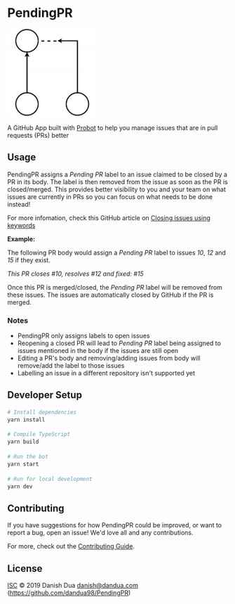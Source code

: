 # PendingPR

<img alt="PendingPR logo" src="./docs/resources/logo.png" width="200">

A GitHub App built with [Probot](https://github.com/probot/probot) to help you manage issues that are in pull requests (PRs) better

## Usage

PendingPR assigns a _Pending PR_ label to an issue claimed to be closed by a PR in its
body. The label is then removed from the issue as soon as the PR is closed/merged. This
provides better visibility to you and your team on what issues are currently in PRs so you can focus
on what needs to be done instead!

For more infomation, check this GitHub article on [Closing issues using keywords](https://help.github.com/en/articles/closing-issues-using-keywords)

**Example:**

The following PR body would assign a _Pending PR_ label to issues _10_, _12_ and _15_ if they exist.

_This PR closes #10, resolves #12 and fixed: #15_

Once this PR is merged/closed, the _Pending PR_ label will be removed from these issues. The issues
are automatically closed by GitHub if the PR is merged.

### Notes

- PendingPR only assigns labels to open issues
- Reopening a closed PR will lead to _Pending PR_ label being assigned to issues mentioned in the
  body if the issues are still open
- Editing a PR's body and removing/adding issues from body will remove/add the label to
  those issues
- Labelling an issue in a different repository isn't supported yet

## Developer Setup

```sh
# Install dependencies
yarn install

# Compile TypeScript
yarn build

# Run the bot
yarn start

# Run for local development
yarn dev
```

## Contributing

If you have suggestions for how PendingPR could be improved, or want to report a bug, open an issue! We'd love all and any contributions.

For more, check out the [Contributing Guide](CONTRIBUTING.md).

## License

[ISC](LICENSE) © 2019 Danish Dua <danish@dandua.com> (https://github.com/dandua98/PendingPR)
